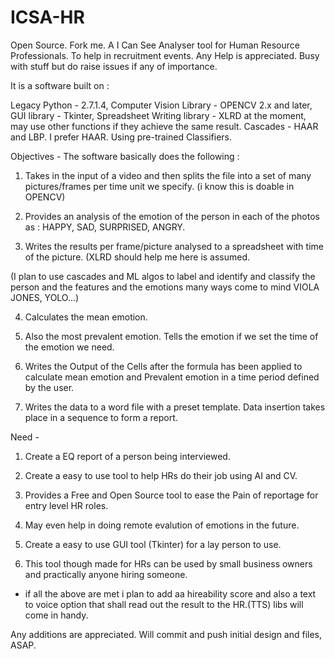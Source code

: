 # ICSA-HR
Open Source. Fork me.
A I Can See Analyser tool for Human Resource Professionals. To help in recruitment events.
Any Help is appreciated. Busy with stuff but do raise issues if any of importance.

It is a software built on :

Legacy Python - 2.7.1.4,
Computer Vision Library - OPENCV 2.x and later,
GUI library - Tkinter,
Spreadsheet Writing library - XLRD at the moment, may use other functions if they achieve the same result.
Cascades - HAAR and LBP. I prefer HAAR. Using pre-trained Classifiers.

Objectives - The software basically does the following :

1. Takes in the input of a video and then splits the file into a set of many pictures/frames per time unit we specify.
(i know this is doable in OPENCV)

2. Provides an analysis of the emotion of the person in each of the photos as : HAPPY, SAD, SURPRISED, ANGRY.

3. Writes the results per frame/picture analysed to a spreadsheet with time of the picture.
(XLRD should help me here is assumed.

(I plan to use cascades and ML algos to label and identify and classify the person and the features and the emotions many ways come to mind VIOLA JONES, YOLO...)

4. Calculates the mean emotion. 

5. Also the most prevalent emotion. Tells the emotion if we set the time of the emotion we need.

6. Writes the Output of the Cells after the formula has been applied to calculate mean emotion and Prevalent emotion in a time period defined by the user.

7. Writes the data to a word file with a preset template. Data insertion takes place in a sequence to form a report.


Need - 

1. Create a EQ report of a person being interviewed.

2. Create a easy to use tool to help HRs do their job using AI and CV.

3. Provides a Free and Open Source tool to ease the Pain of reportage for entry level HR roles.

4. May even help in doing remote evalution of emotions in the future.

5. Create a easy to use GUI tool (Tkinter) for a lay person to use.

6. This tool though made for HRs can be used by small business owners and practically anyone hiring someone.


* if all the above are met i plan to add aa hireability score and also a text to voice option that shall read out the result to the HR.(TTS) libs will come in handy.


Any additions are appreciated. Will commit and push initial design and files, ASAP.


